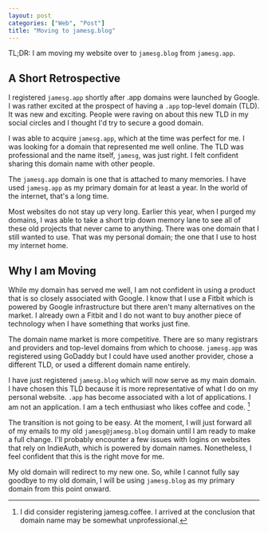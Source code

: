 ```yaml
---
layout: post
categories: ["Web", "Post"]
title: "Moving to jamesg.blog"
---
```


TL;DR: I am moving my website over to `jamesg.blog` from `jamesg.app`.

## A Short Retrospective

I registered `jamesg.app` shortly after .app domains were launched by Google. I was rather excited at the prospect of having a `.app` top-level domain (TLD). It was new and exciting. People were raving on about this new TLD in my social circles and I thought I'd try to secure a good domain.

I was able to acquire `jamesg.app`, which at the time was perfect for me. I was looking for a domain that represented me well online. The TLD was professional and the name itself, `jamesg`, was just right. I felt confident sharing this domain name with other people.

The `jamesg.app` domain is one that is attached to many memories. I have used `jamesg.app` as my primary domain for at least a year. In the world of the internet, that's a long time.

Most websites do not stay up very long. Earlier this year, when I purged my domains, I was able to take a short trip down memory lane to see all of these old projects that never came to anything. There was one domain that I still wanted to use. That was my personal domain; the one that I use to host my internet home.

## Why I am Moving

While my domain has served me well, I am not confident in using a product that is so closely associated with Google. I know that I use a Fitbit which is powered by Google infrastructure but there aren't many alternatives on the market. I already own a Fitbit and I do not want to buy another piece of technology when I have something that works just fine.

The domain name market is more competitive. There are so many registrars and providers and top-level domains from which to choose. `jamesg.app` was registered using GoDaddy but I could have used another provider, chose a different TLD, or used a different domain name entirely.

I have just registered `jamesg.blog` which will now serve as my main domain. I have chosen this TLD because it is more representative of what I do on my personal website. `.app` has become associated with a lot of applications. I am not an application. I am a tech enthusiast who likes coffee and code. [^1]

The transition is not going to be easy. At the moment, I will just forward all of my emails to my old `jamesg@jamesg.blog` domain until I am ready to make a full change. I'll probably encounter a few issues with logins on websites that rely on IndieAuth, which is powered by domain names. Nonetheless, I feel confident that this is the right move for me.

My old domain will redirect to my new one. So, while I cannot fully say goodbye to my old domain, I will be using `jamesg.blog` as my primary domain from this point onward.

[^1]: I did consider registering jamesg.coffee. I arrived at the conclusion that domain name may be somewhat unprofessional.